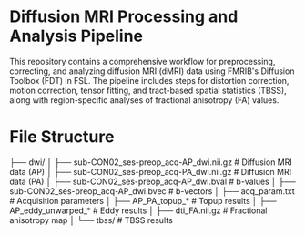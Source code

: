 # Diffusion MRI Processing and Analysis Pipeline
This repository contains a comprehensive workflow for preprocessing, correcting, and analyzing diffusion MRI (dMRI) data using FMRIB's Diffusion Toolbox (FDT) in FSL. The pipeline includes steps for distortion correction, motion correction, tensor fitting, and tract-based spatial statistics (TBSS), along with region-specific analyses of fractional anisotropy (FA) values.

# File Structure
├── dwi/
│   ├── sub-CON02_ses-preop_acq-AP_dwi.nii.gz   # Diffusion MRI data (AP)
│   ├── sub-CON02_ses-preop_acq-PA_dwi.nii.gz   # Diffusion MRI data (PA)
│   ├── sub-CON02_ses-preop_acq-AP_dwi.bval     # b-values
│   ├── sub-CON02_ses-preop_acq-AP_dwi.bvec     # b-vectors
│   ├── acq_param.txt                           # Acquisition parameters
│   ├── AP_PA_topup_*                           # Topup results
│   ├── AP_eddy_unwarped_*                      # Eddy results
│   ├── dti_FA.nii.gz                           # Fractional anisotropy map
│   └── tbss/                                   # TBSS results

